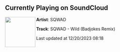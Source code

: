 ## Currently Playing on SoundCloud

[<img align="left" width="100" src="https://i1.sndcdn.com/artworks-UtA3BsxMBRzpzDWG-7iBJow-t500x500.jpg">](https://soundcloud.com/sqwadmusic/sqwad-wild-badjokes-remix?in=sqwadmusic/sets/sqwad-wild-remixes)

**Artist**: SQWAD 

**Track**: SQWAD - Wild (Badjokes Remix)

Last updated at 12/20/2023 08:18

